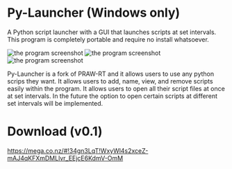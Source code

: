 Py-Launcher (Windows only)
===========

A Python script launcher with a GUI that launches scripts at set intervals. This program is completely portable and require no install whatsoever.


![the program screenshot](http://i.imgur.com/EbwTyx2.png?1) ![the program screenshot](http://i.imgur.com/pgqELxL.png?1) ![the program screenshot](http://i.imgur.com/K3XXpP9.png?1)

Py-Launcher is a fork of PRAW-RT and it allows users to use any python scrips they want. It allows users to add, name, view, and remove scripts easily within the program. It allows users to open all their script files at once at set intervals. In the future the option to open certain scripts at different set intervals will be implemented.

Download (v0.1)
=======
https://mega.co.nz/#!34gn3LqT!WxyWl4s2xceZ-mAJ4qKFXmDMLlvr_EEjcE6KdmV-OmM

